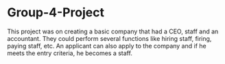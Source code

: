 # Group-4-Project
This project was on creating a basic company that had a CEO, staff and an accountant. They could perform several functions like hiring staff, firing, paying staff, etc. An applicant can also apply to the company and if he meets the entry criteria, he becomes a staff.
